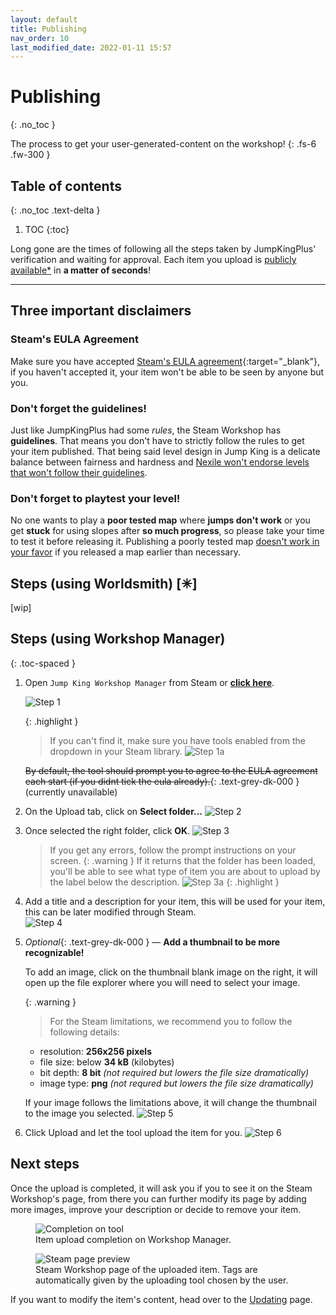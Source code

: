 ```yaml
---
layout: default
title: Publishing
nav_order: 10
last_modified_date: 2022-01-11 15:57
---
```


# Publishing
{: .no_toc }

The process to get your user-generated-content on the workshop!<!-- more -->
{: .fs-6 .fw-300 }

<style>
   .toc-spaced > li {
      margin: 2rem 0;
   }
</style>

## Table of contents
{: .no_toc .text-delta }

1. TOC
{:toc}

Long gone are the times of following all the steps taken by JumpKingPlus' verification and waiting for approval. Each item you upload is [publicly available*](#steams-eula-agreement) in <strong>a matter of seconds</strong>!

---

## Three important disclaimers

### Steam's EULA Agreement

Make sure you have accepted [Steam's EULA agreement](https://steamcommunity.com/workshop/workshoplegalagreement/){:target="_blank"}, if you haven't accepted it, your item won't be able to be seen by anyone but you.

### Don't forget the guidelines!

Just like JumpKingPlus had some *rules*, the Steam Workshop has **guidelines**. That means you don't have to strictly follow the rules to get your item published. That being said level design in Jump King is a delicate balance between fairness and hardness and <u>Nexile won't endorse levels that won't follow their guidelines</u>.

### Don't forget to playtest your level!

No one wants to play a **poor tested map** where **jumps don't work** or you get **stuck** for using slopes after **so much progress**, so please take your time to test it before releasing it. Publishing a poorly tested map <u>doesn't work in your favor</u> if you released a map earlier than necessary.

## Steps (using Worldsmith) [✳]
[wip]

## Steps (using Workshop Manager)

{: .toc-spaced }
1. Open `Jump King Workshop Manager` from Steam or [**click here**](steam://rungameid/2245910).<br>
   
   ![Step 1](/images/publishing/Step1.png)
   
   {: .highlight }
   > If you can't find it, make sure you have tools enabled from the dropdown in your Steam library.
   ![Step 1a](/images/publishing/SteamToggleTools.png)
   
   ~~By default, the tool should prompt you to agree to the EULA agreement each start (if you didnt tick the eula already).~~{: .text-grey-dk-000 } (currently unavailable)

2. On the Upload tab, click on **Select folder...**
   ![Step 2](/images/publishing/Step2.png)

3. Once selected the right folder, click **OK**.
   ![Step 3](/images/publishing/Step3.png) 
   > If you get any errors, follow the prompt instructions on your screen. 
   {: .warning }
   > If it returns that the folder has been loaded, you'll be able to see what type of item you are about to upload by the label below the description.
   > ![Step 3a](/images/publishing/Step3a.png)
   {: .highlight }

4. Add a title and a description for your item, this will be used for your item, this can be later modified through Steam.<br>
   ![Step 4](/images/publishing/Step4.png)

5. *Optional*{: .text-grey-dk-000 } 
   —
   **Add a thumbnail to be more recognizable!**
  
   To add an image, click on the thumbnail blank image on the right, it will open up the file explorer where you will need to select your image.

   {: .warning }
   > For the Steam limitations, we recommend you to follow the following details:
   - resolution: **256x256 pixels**
   - file size: below **34 kB** (kilobytes)
   - bit depth: **8 bit** *(not required but lowers the file size dramatically)*
   - image type: **png** *(not requred but lowers the file size dramatically)*

   If your image follows the limitations above, it will change the thumbnail to the image you selected.
   ![Step 5](/images/publishing/Step5.png)

6. Click Upload and let the tool upload the item for you.
   ![Step 6](/images/publishing/Step6.png)


## Next steps
Once the upload is completed, it will ask you if you to see it on the Steam Workshop's page, from there you can further modify its page by adding more images, improve your description or decide to remove your item.

<figure class="mb-5">
   <img src="/images/publishing/Step7.png" alt="Completion on tool">
   <figcaption class="text-grey-dk-000 text-epsilon">Item upload completion on Workshop Manager.</figcaption>
</figure>

<figure>
   <img src="/images/publishing/Step8.png" alt="Steam page preview">
   <figcaption class="text-grey-dk-000 text-epsilon">Steam Workshop page of the uploaded item. Tags are automatically given by the uploading tool chosen by the user.</figcaption>
</figure>

If you want to modify the item's content, head over to the [Updating](/updating) page.